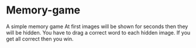 # Memory-game
A simple memory game 
At first images will be shown for seconds then they will be hidden. You have to drag a correct word to each hidden image. If you get all correct then you win.

